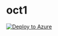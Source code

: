 # oct1

[![Deploy to Azure](https://azuredeploy.net/deploybutton.svg)](https://deploy.azure.com/?repository=https://github.com/farrukh-kaispe/oct1/azuredeploy.json)